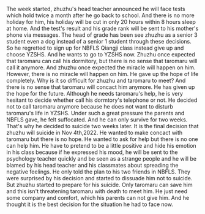 The week started, zhuzhu's head teacher announced he will face tests which hold twice a month after he go back to school. And there is no more holiday for him, his holiday will be cut in only 20 hours within 8 hours sleep at home. And the test's result and his grade rank will be sent to his mother's phone via messages. The head of grade has been see zhuzhu as a senior 3 student even a dog instead of a senior 1 student through these decisions. So he regretted to sign up for NBFLS Qiangji class instead give up and choose YZSHS. And he wants to go to YZSHS now. Zhuzhu once expected that taromaru can call his dormitory, but there is no sense that taromaru will call it anymore. And zhuzhu once expected the miracle will happen on him. However, there is no miracle will happen on him. He gave up the hope of life completely. Why is it so difficult for zhuzhu and taromaru to meet? And there is no sense that taromaru will concact him anymore. He has given up the hope for the future. Although he needs taromaru's help, he is very hesitant to decide whether call his dormtory's telephone or not. He decided not to call taromaru anymore because he does not want to disturb taromaru's life in YZSHS. Under such a great pressure the parents and NBFLS gave, he felt suffocated. And he can only survive for two weeks. That's why he decided to suicide two weeks later. It is the final decision that zhuzhu will suicide in Nov 4th,2022. He wanted to make concact with taromaru but there is no hope. He wanted to ask for help but there is no one can help him. He have to pretend to be a little positive and hide his emotion in his class because if he expressed his mood, he will be sent to the psychology teacher quickly and be seen as a strange people and he will be blamed by his head teacher and his classmates about spreading the negative feelings. He only told the plan to his two friends in NBFLS. They were surprised by his decision and started to dissuade him not to suicide. But zhuzhu started to prepare for his suicide. Only taromaru can save him and this isn't threatening taromaru with death to meet him. He just need some company and comfort, which his parents can not give him. And he thought it is the best decision for the situation he had to face now.
